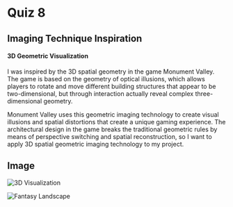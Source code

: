 # Quiz 8

## Imaging Technique Inspiration
#### 3D Geometric Visualization


I was inspired by the 3D spatial geometry in the game Monument Valley. The game is based on the geometry of optical illusions, which allows players to rotate and move different building structures that appear to be two-dimensional, but through interaction actually reveal complex three-dimensional geometry.

Monument Valley uses this geometric imaging technology to create visual illusions and spatial distortions that create a unique gaming experience. The architectural design in the game breaks the traditional geometric rules by means of perspective switching and spatial reconstruction, so I want to apply 3D spatial geometric imaging technology to my project.
  




## Image

![3D Visualization](https://images.squarespace-cdn.com/content/v1/5017c2ace4b01a67d6bdc30c/1523295327292-3WLQLO7TAG8MJPECO3NC/IMG_0142.PNG?format=1500w)



![Fantasy Landscape](https://cdna.artstation.com/p/assets/images/images/023/337/902/large/saim-mulla-final.jpg?1578893051)
